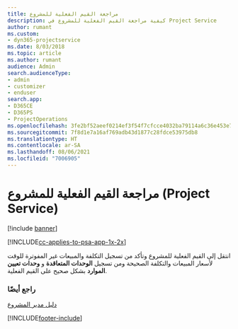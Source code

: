 ```yaml
---
title: مراجعة القيم الفعلية للمشروع
description: كيفية مراجعة القيم الفعلية للمشروع في Project Service
author: rumant
ms.custom:
- dyn365-projectservice
ms.date: 8/03/2018
ms.topic: article
ms.author: rumant
audience: Admin
search.audienceType:
- admin
- customizer
- enduser
search.app:
- D365CE
- D365PS
- ProjectOperations
ms.openlocfilehash: 3fe2bf52aeef0214ef3f54f7cfcce4032ba79114a6c36e453e7412a85af52a49
ms.sourcegitcommit: 7f8d1e7a16af769adb43d1877c28fdce53975db8
ms.translationtype: HT
ms.contentlocale: ar-SA
ms.lasthandoff: 08/06/2021
ms.locfileid: "7006905"
---
```

# <a name="review-project-actuals-project-service"></a>مراجعة القيم الفعلية للمشروع (Project Service)

[!include [banner](../includes/psa-now-project-operations.md)]

[!INCLUDE[cc-applies-to-psa-app-1x-2x](../includes/cc-applies-to-psa-app-1x-2x.md)]

انتقل إلى القيم الفعلية للمشروع وتأكد من تسجيل التكلفة والمبيعات غير المفوترة للوقت لأسعار المبيعات والتكلفة الصحيحة ومن تسجيل **الوحدات المتعاقدة** و **وحدات تعيين الموارد** بشكل صحيح على القيم الفعلية.  
  
### <a name="see-also"></a>راجع أيضًا  
 [دليل مدير المشروع](../psa/project-manager-guide.md)


[!INCLUDE[footer-include](../includes/footer-banner.md)]